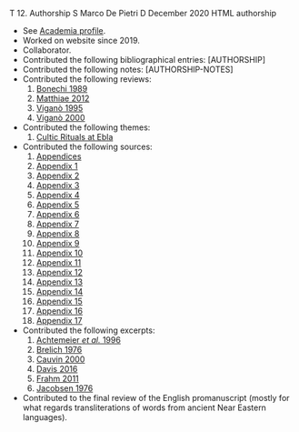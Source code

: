 T 12. Authorship
S Marco De Pietri
D December 2020
HTML authorship



- See [Academia profile](https://unipv.academia.edu/MarcoDePietri).
- Worked on website since 2019.
- Collaborator.
- Contributed the following bibliographical entries:
    [AUTHORSHIP]
- Contributed the following notes:
    [AUTHORSHIP-NOTES]
- Contributed the following reviews:
    1. <a href="../synopses/Bonechi1989.htm">Bonechi 1989</a>
    1. <a href="../synopses/Matthiae2012.htm">Matthiae 2012</a>
    1. <a href="../synopses/Vigano1995.htm">Vigan&#242; 1995</a>
    1. <a href="../synopses/Vigano2000.htm">Vigan&#242; 2000</a>
- Contributed the following themes:
    1. <a href="../temi/Rituals_Ebla_mDP.htm">Cultic Rituals at Ebla</a>
- Contributed the following sources:
    1. <a href="../sources/appendices_mDP.htm">Appendices</a>
    1. <a href="../sources/appendix 1_mDP.htm">Appendix 1</a>
    1. <a href="../sources/appendix 2_mDP.htm">Appendix 2</a>
    1. <a href="../sources/appendix 3_mDP.htm">Appendix 3</a>
    1. <a href="../sources/appendix 4_mDP.htm">Appendix 4</a>
    1. <a href="../sources/appendix 5_mDP.htm">Appendix 5</a>
    1. <a href="../sources/appendix 6_mDP.htm">Appendix 6</a>
    1. <a href="../sources/appendix 7_mDP.htm">Appendix 7</a>
    1. <a href="../sources/appendix 8_mDP.htm">Appendix 8</a>
    1. <a href="../sources/appendix 9_mDP.htm">Appendix 9</a>
    1. <a href="../sources/appendix 10_mDP.htm">Appendix 10</a>
    1. <a href="../sources/appendix 11_mDP.htm">Appendix 11</a>
    1. <a href="../sources/appendix 12_mDP.htm">Appendix 12</a>
    1. <a href="../sources/appendix 13_mDP.htm">Appendix 13</a>
    1. <a href="../sources/appendix 14_mDP.htm">Appendix 14</a>
    1. <a href="../sources/appendix 15_mDP.htm">Appendix 15</a>
    1. <a href="../sources/appendix 16_mDP.htm">Appendix 16</a>
    1. <a href="../sources/appendix 17_mDP.htm">Appendix 17</a>
- Contributed the following excerpts:
    1. <a href="../excerpts/Achtemeier1996Harper.htm">Achtemeier *et al.* 1996</a>
    1. <a href="../excerpts/Brelich1976Prolegomeni.htm">Brelich 1976</a>
    1. <a href="../excerpts/Cauvin2000Birth.htm">Cauvin 2000</a>
    1. <a href="../excerpts/Davis2016Relating.htm">Davis 2016</a>
    1. <a href="../excerpts/Frahm2011Commentaries.htm">Frahm 2011</a>
    1. <a href="../excerpts/Jacobsen1976Treasures.htm">Jacobsen 1976</a>
- Contributed to the final review of the English promanuscript (mostly for what regards transliterations of words from ancient Near Eastern languages).
